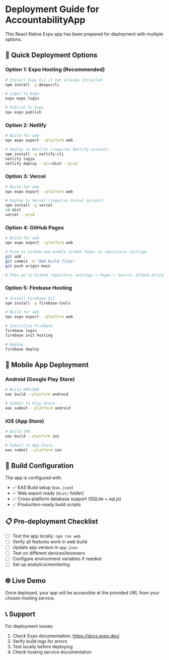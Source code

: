 # Deployment Guide for AccountabilityApp

This React Native Expo app has been prepared for deployment with multiple options.

## 🚀 Quick Deployment Options

### Option 1: Expo Hosting (Recommended)
```bash
# Install Expo CLI if not already installed
npm install -g @expo/cli

# Login to Expo
expx expo login

# Publish to Expo
npx expo publish
```

### Option 2: Netlify
```bash
# Build for web
npx expo export --platform web

# Deploy to Netlify (requires Netlify account)
npm install -g netlify-cli
netlify login
netlify deploy --dir=dist --prod
```

### Option 3: Vercel
```bash
# Build for web
npx expo export --platform web

# Deploy to Vercel (requires Vercel account)
npm install -g vercel
cd dist
vercel --prod
```

### Option 4: GitHub Pages
```bash
# Build for web
npx expo export --platform web

# Push to GitHub and enable GitHub Pages in repository settings
git add .
git commit -m "Add build files"
git push origin main

# Then go to GitHub repository settings > Pages > Source: GitHub Actions
```

### Option 5: Firebase Hosting
```bash
# Install Firebase CLI
npm install -g firebase-tools

# Build for web
npx expo export --platform web

# Initialize Firebase
firebase login
firebase init hosting

# Deploy
firebase deploy
```

## 📱 Mobile App Deployment

### Android (Google Play Store)
```bash
# Build APK/AAB
eas build --platform android

# Submit to Play Store
eas submit --platform android
```

### iOS (App Store)
```bash
# Build IPA
eas build --platform ios

# Submit to App Store
eas submit --platform ios
```

## 🔧 Build Configuration

The app is configured with:
- ✅ EAS Build setup (`eas.json`)
- ✅ Web export ready (`dist/` folder)
- ✅ Cross-platform database support (SQLite + sql.js)
- ✅ Production-ready build scripts

## 📋 Pre-deployment Checklist

- [ ] Test the app locally: `npm run web`
- [ ] Verify all features work in web build
- [ ] Update app version in `app.json`
- [ ] Test on different devices/browsers
- [ ] Configure environment variables if needed
- [ ] Set up analytics/monitoring

## 🌐 Live Demo

Once deployed, your app will be accessible at the provided URL from your chosen hosting service.

## 📞 Support

For deployment issues:
1. Check Expo documentation: https://docs.expo.dev/
2. Verify build logs for errors
3. Test locally before deploying
4. Check hosting service documentation